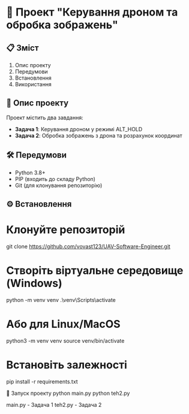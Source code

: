 # 🚀 Проект "Керування дроном та обробка зображень"

## 📋 Зміст
1. Опис проекту
2. Передумови
3. Встановлення
4. Використання

## 📖 Опис проекту
Проект містить два завдання:
- **Задача 1**: Керування дроном у режимі ALT_HOLD
- **Задача 2**: Обробка зображень з дрона та розрахунок координат

## 🛠 Передумови
- Python 3.8+
- PIP (входить до складу Python)
- Git (для клонування репозиторію)

## ⚙️ Встановлення

# Клонуйте репозиторій
git clone https://github.com/vovast123/UAV-Software-Engineer.git

# Створіть віртуальне середовище (Windows)
python -m venv venv
.\venv\Scripts\activate

# Або для Linux/MacOS
python3 -m venv venv
source venv/bin/activate

# Встановіть залежності
pip install -r requirements.txt


🚀 Запуск проекту
python main.py
python teh2.py

main.py - Задача 1
teh2.py - Задача 2
